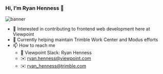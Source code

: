 ### Hi, I’m Ryan Henness 👋
![banner](https://user-images.githubusercontent.com/84749026/151268086-d1279b2c-27c6-4b5b-bce1-770b1d9bfe71.png)
- 👀 Interested in contributing to frontend web development here at Viewpoint
- 🔧 Currently helping maintain Trimble Work Center and Modus efforts
- 📫 How to reach me
  - 💬 Viewpoint Slack: Ryan Henness
  - ✉️ ryan.henness@viewpoint.com
  - ✉️ ryan_henness@trimble.com
     
